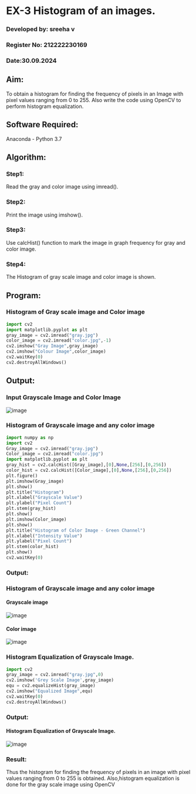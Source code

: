 # EX-3 Histogram of an images.

### Developed by: sreeha v
### Register No: 212222230169
### Date:30.09.2024


## Aim:
To obtain a histogram for finding the frequency of pixels in an Image with pixel values ranging from 0 to 255. Also write the code using OpenCV to perform histogram equalization.

## Software Required:
Anaconda - Python 3.7

## Algorithm:

### Step1:
Read the gray and color image using imread().

### Step2:
Print the image using imshow().

### Step3:
Use calcHist() function to mark the image in graph frequency for gray and color image.

### Step4:
The Histogram of gray scale image and color image is shown.


## Program:   

###  Histogram of Gray scale image and Color image  
```py
import cv2
import matplotlib.pyplot as plt
gray_image = cv2.imread("gray.jpg")
color_image = cv2.imread("color.jpg",-1)
cv2.imshow("Gray Image",gray_image)
cv2.imshow("Colour Image",color_image)
cv2.waitKey(0)
cv2.destroyAllWindows()
```
</td>
<td>
  
## Output:

### Input Grayscale Image and Color Image
![image](https://github.com/user-attachments/assets/b6c4138e-00c9-452a-822b-a7ae98bf8715)

</td>
</tr>



<tr>
  <td width=50%>

### Histogram of Grayscale image and any color image
```py
import numpy as np
import cv2
Gray_image = cv2.imread("gray.jpg")
Color_image = cv2.imread("color.jpg")
import matplotlib.pyplot as plt
gray_hist = cv2.calcHist([Gray_image],[0],None,[256],[0,256])
color_hist = cv2.calcHist([Color_image],[0],None,[256],[0,256])
plt.figure()
plt.imshow(Gray_image)
plt.show()
plt.title("Histogram")
plt.xlabel("Grayscale Value")
plt.ylabel("Pixel Count")
plt.stem(gray_hist)
plt.show()
plt.imshow(Color_image)
plt.show()
plt.title("Histogram of Color Image - Green Channel")
plt.xlabel("Intensity Value")
plt.ylabel("Pixel Count")
plt.stem(color_hist)
plt.show()
cv2.waitKey(0)
```
</td>
<td>

### Output:

### Histogram of Grayscale image and any color image

#### Grayscale image
![image](https://github.com/user-attachments/assets/78929359-5d5a-4dd3-8cd8-b5d1d1ddc34b)

#### Color image
![image](https://github.com/user-attachments/assets/013ee003-fda3-4e9e-8ab4-85acc3f44477)

</td>
</tr>



<tr>
  <td width=50%>

### Histogram Equalization of Grayscale Image.
```py
import cv2
gray_image = cv2.imread("gray.jpg",0)
cv2.imshow('Grey Scale Image',gray_image)
equ = cv2.equalizeHist(gray_image)
cv2.imshow("Equalized Image",equ)
cv2.waitKey(0)
cv2.destroyAllWindows()
```
</td>
<td>
  
### Output:

#### Histogram Equalization of Grayscale Image.
![image](https://github.com/user-attachments/assets/4d5e1d44-8bbe-478f-98d7-2c7d6e8ea4b3)

</td>
</tr>
</table>

### Result: 
Thus the histogram for finding the frequency of pixels in an image with pixel values ranging from 0 to 255 is obtained. Also,histogram equalization is done for the gray scale image using OpenCV
